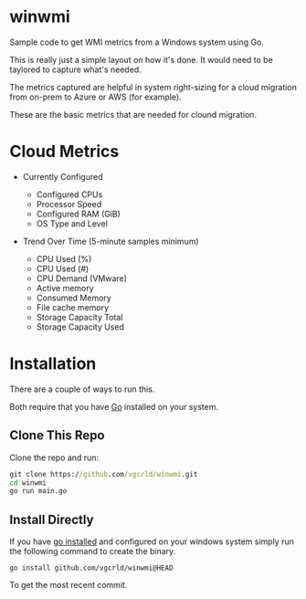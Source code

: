 # winwmi

Sample code to get WMI metrics from a Windows system using Go.

This is really just a simple layout on how it's done. It would need to 
be taylored to capture what's needed.

The metrics captured are 
helpful in system right-sizing for a cloud migration 
from on-prem to Azure or AWS (for example).

These are the basic metrics that are needed for clound migration. 

# Cloud Metrics

* Currently Configured 
  * Configured CPUs 
  * Processor Speed 
  * Configured RAM (GiB) 
  * OS Type and Level

* Trend Over Time (5-minute samples minimum) 
  * CPU Used (%)  
  * CPU Used (#) 
  * CPU Demand (VMware)  
  * Active memory 
  * Consumed Memory 
  * File cache memory 
  * Storage Capacity Total 
  * Storage Capacity Used 

# Installation

There are a couple of ways to run this. 

Both require that you have [Go](https://go.dev/dl/) installed on your system. 

## Clone This Repo

Clone the repo and run:

```cmd
git clone https://github.com/vgcrld/winwmi.git
cd winwmi
go run main.go
```

## Install Directly

If you have [go installed](https://go.dev/dl/) and configured on your windows system simply run
the following command to create the binary.

`go install github.com/vgcrld/winwmi@HEAD`

To get the most recent commit.
